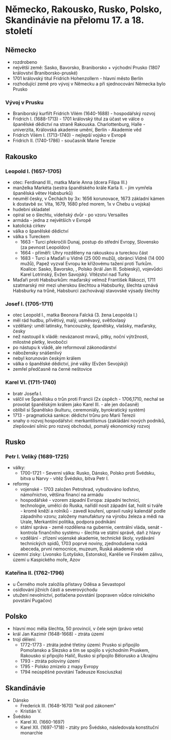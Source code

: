 # Německo, Rakousko, Rusko, Polsko, Skandinávie na přelomu 17. a 18. století

## Německo
  - rozdrobeno
  - největší země: Sasko, Bavorsko, Braniborsko + východní Prusko (1807 království Braniborsko-pruské)
  - 1701 královský titul Fridrich Hohenzollern - hlavní město Berlín
  - rozhodující země pro vývoj v Německu a při sjednocování Německa bylo Prusko

### Vývoj v Prusku
  - Braniborský kurfiřt Fridrich Vilém (1640-1688) - hospodářský rozvoj
  - Fridrich I. (1688-1713) - 1701 královský titul za účast ve válce o španělské dědictví na straně Rakouska. Charlottenburg, Halle - univerzita, Královská akademie umění, Berlín - Akademie věd
  - Fridrich Vilém I. (1713-1740) - nejlepší vojsko v Evropě
  - Fridrich II. (1740-1786) - současník Marie Terezie

## Rakousko
### Leopold I. (1657-1705)
  - otec: Ferdinand III., matka Marie Anna (dcera Filipa III.)
  - manželka Markéta (sestra španělského krále Karla II. - jím vymřela španělská větev Habsburků)
  - neuměl česky, v Čechách by 3x: 1656 korunovace, 1673 základní kámen k dostavbě sv. Víta, 1679, 1680 před morem, 1x v Chebu u vojska)
  - hudební skladatel
  - opíral se o šlechtu, vídeňský dvůr - po vzoru Versailles
  - armáda - jedna z největších v Evropě
  - katolická církev
  - válka o španělské dědictví
  - válka s Tureckem
    - 1663 - Turci překročili Dunaj, postup do střední Evropy, Slovensko (za pevnost Leopoldov)
    - 1664 - příměří: Uhry rozděleny na rakouskou a tureckou část
    - 1683 - Turci a Maďaři u Vídně (25 000 mužů), obránci Vídně (14 000 mužů), Papež vyzval Evropu ke křížovému tažení proti Turkům. Koalice: Sasko, Bavorsko, , Polsko (král Jan III. Sobieský), vojevůdci Karel Lotrinský, Evžen Savojský. Vítězství nad Turky
  - Maďaři proti Habsburkům: maďarský velmož František Rákoczi, 1711 szatmarský mír mezi uherskou šlechtou a Habsburky, šlechta uznává Habsburky na trůně, Habsburci zachovávají stavovské výsady šlechty

### Josef I. (1705-1711)
  - otec Leopold I., matka Beonora Falcká (3. žena Leopolda I.)
  - měl rád hudbu, přívětivý, malý, usměvavý, světlovlasý
  - vzdělaný: uměl latinsky, francouzsky, španělsky, vlašsky, maďarsky, česky
  - než nastoupil k vládě: nevázanost mravů, pitky, noční výtržnosti, milostné pletky, levobočci
  - po nástupu k vládě, ale reformoval zákonodárství
  - nábožensky snášenlivý
  - nebyl korunován českým králem
  - válka o španělské dědictví, jiné války (Evžen Sevojský)
  - zemřel předčasně na černé neštovice

### Karel VI. (1711-1740)
  - bratr Josefa I.
  - válčil ve Španělsku o trůn proti Francii (2x úspěch - 1706,1710, nechal se provolat španělským králem jako Karel III. - ale jen dočasně)
  - oblíbil si Španělsko (kulturu, ceremoniály, byrokratický systém)
  - 1713 - pragmatická sankce: dědictví trůnu pro Marii Terezii
  - snahy o rozvoj hospodářství: merkantilismus (zakládání nových podniků, zlepšování silnic pro rozvoj obchodu), pomalý ekonomický rozvoj


## Rusko
### Petr I. Veliký (1689-1725)
  - války:
    - 1700-1721 - Severní válka: Rusko, Dánsko, Polsko proti Švédsku, bitva u Narvy - vítěz Švédsko, bitva Petr I.
  - reformy
    - vojenské - 1703 založen Petrohrad, vybudováno loďstvo, námořnictvo, většina financí na armádu
    - hospodářské - vzorem západní Evropa: západní technici, technologie, umělci do Ruska, nařídil nosit západní šat, holit si tváře - kromě kněží a rolníků - zavedl kouření, upravil ruský kalendář podle západního vzoru; založeny manufaktury na výrobu železa a mědi na Urale, Merkantilní politika, podpora podnikání
    - státní správa - země rozdělena na gubernie, centrální vláda, senát - kontrola finančního systému - šlechta ve státní správě, daň z hlavy
    - vzdělání - zřízení vojenské akademie, technické školy, vydávání technických spidů, 1703 poprvé noviny, zjednodušena ruská abeceda, první nemocnice, muzeum, Ruská akademie věd
  - územní zisky: Livonsko (Lotyšsko, Estonsko), Karélie ve Finském zálivu, území u Kaspického moře, Azov

### Kateřina II. (1762-1796)
  - u Černého moře založila přístavy Oděsa a Sevastopol
  - osídlování jižních částí a severovýchodu
  - utužení nevolnictví, potlačena povstání (popraven vůdce rolnického povstání Pugačov)


## Polsko
  - hlavní moc měla šlechta, 50 provincií, v čele sejm (právo veta)
  - král Jan Kazimír (1648-1668) - ztráta území
  - trojí dělení:
    - 1772-1773 - ztráta jedné třetiny území: Prusko si připojilo Pomořansko a Slezsko a tím se spojilo s východním Pruskem, Rakousko si připojilo Halič, Rusko si připojilo Bělorusko a Ukrajinu
    - 1793 - ztráta poloviny území
    - 1795 - Polsko zmizelo z mapy Evropy
    - 1794 neúspěšné povstání Tadeusze Kosciuszka)

## Skandinávie
  - Dánsko
    - Frederick III. (1648-1670) "král pod zákonem"
    - Kristián V.
  - Švédsko
    - Karel XI. (1660-1697)
    - Karel XII. (1697-1718) - ztáty pro Švédsko, následovala konstituční monarchie
